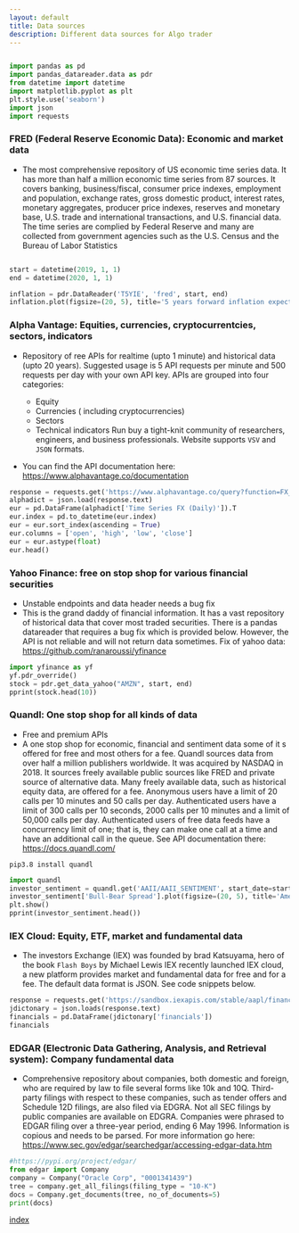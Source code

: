 ```yaml
---
layout: default
title: Data sources
description: Different data sources for Algo trader
---
```


```python

import pandas as pd
import pandas_datareader.data as pdr
from datetime import datetime
import matplotlib.pyplot as plt
plt.style.use('seaborn')
import json
import requests

```

### FRED (Federal Reserve Economic Data): Economic and market data
* The most comprehensive  repository of US economic time series data. It has more than half a million economic time series from 87 sources.
It covers banking, business/fiscal, consumer price indexes, employment and population, exchange rates, gross domestic product, interest rates, monetary aggregates, producer price 
indexes, reserves and monetary base, U.S. trade and international transactions, and U.S. financial data. 
The time series are complied by Federal Reserve and many are collected from government agencies such as the U.S. Census and the Bureau of Labor Statistics

```python

start = datetime(2019, 1, 1)
end = datetime(2020, 1, 1)

inflation = pdr.DataReader('T5YIE', 'fred', start, end)
inflation.plot(figsize=(20, 5), title='5 years forward inflation expectation rate'), plt.show();

```

### Alpha Vantage: Equities, currencies, cryptocurrentcies, sectors, indicators
* Repository of ree APIs for realtime (upto 1 minute) and historical data (upto 20 years). 
Suggested usage is 5 API requests per minute and 500 requests per day with your own API key.
APIs are grouped into four categories: 
   * Equity
   * Currencies ( including cryptocurrencies)
   * Sectors
   * Technical indicators
Run buy a tight-knit community of researchers, engineers, and business professionals.
Website supports `VSV` and `JSON` formats.

* You can find the API documentation here: https://www.alphavantage.co/documentation

```python
response = requests.get('https://www.alphavantage.co/query?function=FX_DAILY&from_symbol=EUR&to_symbol=USD&apikey=demo')
alphadict = json.load(response.text)
eur = pd.DataFrame(alphadict['Time Series FX (Daily)']).T
eur.index = pd.to_datetime(eur.index)
eur = eur.sort_index(ascending = True)
eur.columns = ['open', 'high', 'low', 'close']
eur = eur.astype(float)
eur.head()

```

### Yahoo Finance: free on stop shop for various financial securities
* Unstable endpoints and data header needs a bug fix
* This is the grand daddy of financial information. 
It has a vast repository of historical data that cover most traded securities. 
There is a pandas datareader that requires a bug fix which is provided below. However, the API is not reliable and will not return data sometimes.
Fix of yahoo data: https://github.com/ranaroussi/yfinance
```python
import yfinance as yf
yf.pdr_override()
stock = pdr.get_data_yahoo("AMZN", start, end)
pprint(stock.head(10))
```

### Quandl: One stop shop for all kinds of data
* Free and premium APIs
* A one stop shop for economic, financial and sentiment data some of it s offered for free and most others for a fee.
Quandl sources data from over half a million publishers worldwide. It was acquired by NASDAQ in 2018.
It sources freely available public sources like FRED and private source of alternative data. 
Many freely available data, such as historical equity data, are offered for a fee.
Anonymous users have a limit of 20 calls per 10 minutes and 50 calls per day. 
Authenticated users have a limit of 300 calls per 10 seconds, 2000 calls per 10 minutes and a limit of 50,000 calls per day.
Authenticated users of free data feeds have a concurrency limit of one; that is, they can make one call at a time and have an additional call in the queue.
See API documentation there: https://docs.quandl.com/ 

`pip3.8 install quandl`

```python
import quandl
investor_sentiment = quandl.get('AAII/AAII_SENTIMENT', start_date=start, end_date=end)
investor_sentiment['Bull-Bear Spread'].plot(figsize=(20, 5), title='American Association of Individual Investor bull-bear spread sentiment')
plt.show()
pprint(investor_sentiment.head())
```
### IEX Cloud: Equity, ETF, market and fundamental data

* The investors Exchange (IEX) was founded by brad Katsuyama, hero of the book `Flash Boys` by Michael Lewis
IEX recently launched IEX cloud, a new platform provides market and fundamental data for free and for a fee.
The default data format is JSON. See code snippets below.

```python
response = requests.get('https://sandbox.iexapis.com/stable/aapl/financials?token=Tpk_53e30ef0593440d5855c259602cad185')
jdictonary = json.loads(response.text)
financials = pd.DataFrame(jdictonary['financials'])
financials
```

### EDGAR (Electronic Data Gathering, Analysis, and Retrieval system): Company fundamental data
* Comprehensive repository about companies, both domestic and foreign, who are required by law to file several forms like 10k and 10Q.
Third-party filings with respect to these companies, such as tender offers and Schedule 12D filings, are also filed via EDGRA.
Not all SEC filings by public companies are available on EDGRA. Companies were phrased to EDGAR filing over a three-year period, ending 6 May 1996.
Information is copious and needs to be parsed.
For more information go here: https://www.sec.gov/edgar/searchedgar/accessing-edgar-data.htm

```python
#https://pypi.org/project/edgar/
from edgar import Company
company = Company("Oracle Corp", "0001341439")
tree = company.get_all_filings(filing_type = "10-K")
docs = Company.get_documents(tree, no_of_documents=5)
print(docs)
```

[index](././)

